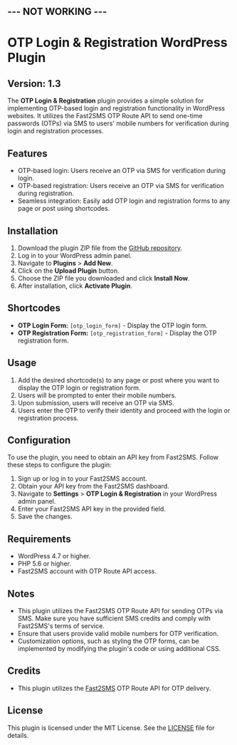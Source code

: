 ## --- NOT WORKING ---
# OTP Login & Registration WordPress Plugin
## Version: 1.3

The **OTP Login & Registration** plugin provides a simple solution for implementing OTP-based login and registration functionality in WordPress websites. It utilizes the Fast2SMS OTP Route API to send one-time passwords (OTPs) via SMS to users' mobile numbers for verification during login and registration processes.

## Features

- OTP-based login: Users receive an OTP via SMS for verification during login.
- OTP-based registration: Users receive an OTP via SMS for verification during registration.
- Seamless integration: Easily add OTP login and registration forms to any page or post using shortcodes.

## Installation

1. Download the plugin ZIP file from the [GitHub repository](#).
2. Log in to your WordPress admin panel.
3. Navigate to **Plugins** > **Add New**.
4. Click on the **Upload Plugin** button.
5. Choose the ZIP file you downloaded and click **Install Now**.
6. After installation, click **Activate Plugin**.

## Shortcodes

- **OTP Login Form:** `[otp_login_form]` - Display the OTP login form.
- **OTP Registration Form:** `[otp_registration_form]` - Display the OTP registration form.

## Usage

1. Add the desired shortcode(s) to any page or post where you want to display the OTP login or registration form.
2. Users will be prompted to enter their mobile numbers.
3. Upon submission, users will receive an OTP via SMS.
4. Users enter the OTP to verify their identity and proceed with the login or registration process.

## Configuration

To use the plugin, you need to obtain an API key from Fast2SMS. Follow these steps to configure the plugin:

1. Sign up or log in to your Fast2SMS account.
2. Obtain your API key from the Fast2SMS dashboard.
3. Navigate to **Settings** > **OTP Login & Registration** in your WordPress admin panel.
4. Enter your Fast2SMS API key in the provided field.
5. Save the changes.

## Requirements

- WordPress 4.7 or higher.
- PHP 5.6 or higher.
- Fast2SMS account with OTP Route API access.

## Notes

- This plugin utilizes the Fast2SMS OTP Route API for sending OTPs via SMS. Make sure you have sufficient SMS credits and comply with Fast2SMS's terms of service.
- Ensure that users provide valid mobile numbers for OTP verification.
- Customization options, such as styling the OTP forms, can be implemented by modifying the plugin's code or using additional CSS.

## Credits

- This plugin utilizes the [Fast2SMS](https://www.fast2sms.com/) OTP Route API for OTP delivery.

## License

This plugin is licensed under the MIT License. See the [LICENSE](LICENSE) file for details.
